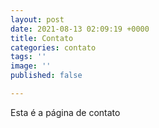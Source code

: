 ```yaml
---
layout: post
date: 2021-08-13 02:09:19 +0000
title: Contato
categories: contato
tags: ''
image: ''
published: false

---
```

Esta é a página de contato